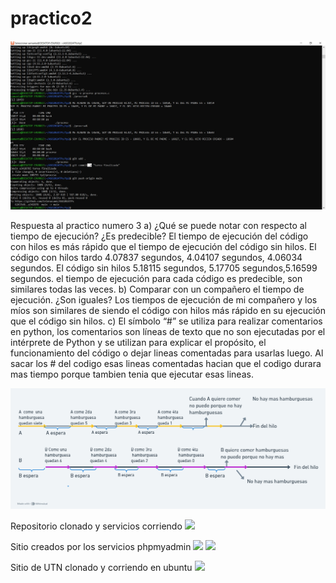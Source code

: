 # practico2
<img src="./tp2/AOS2024tp2.jpg"/>

Respuesta al practico numero 3
a) ¿Qué se puede notar con respecto al tiempo de ejecución? ¿Es predecible? 
El tiempo de ejecución del código con hilos es más rápido que el tiempo de ejecución del código sin hilos. El código con hilos tardo 4.07837 segundos, 4.04107 segundos, 4.06034 segundos. El código sin hilos 5.18115 segundos, 5.17705 segundos,5.16599 segundos. el tiempo de ejecución para cada código es predecible, son similares todas las veces.
 b) Comparar con un compañero el tiempo de ejecución. ¿Son iguales? 
Los tiempos de ejecución de mi compañero y los míos son similares de siendo el código con hilos más rápido en su ejecución que el código sin hilos. 
c) El símbolo “#” se utiliza para realizar comentarios en python, los comentarios son líneas de texto que no son ejecutadas por el intérprete de Python y se utilizan para explicar el propósito, el funcionamiento del código o dejar lineas comentadas para usarlas luego. 
Al sacar los # del codigo esas lineas comentadas hacian que el codigo durara mas tiempo porque tambien tenia que ejecutar esas lineas.

<img src="./tp3/Procesos_hamburguesa.png"/>



Repositorio clonado y servicios corriendo
<img src=".\\wsl.localhost\Ubuntu-20.04\home\samanta\ASO2024TPs\tp4\tp4ASO.PNG"/>

Sitio  creados por  los servicios phpmyadmin
<img src="\\wsl.localhost\Ubuntu-20.04\home\samanta\ASO2024TPs\ASOPP.PNG"/>
<img src="\\wsl.localhost\Ubuntu-20.04\home\samanta\ASO2024TPs\ASOTP4s.PNG"/>

Sitio de UTN clonado y corriendo en ubuntu
<img src="\\wsl.localhost\Ubuntu-20.04\home\samanta\ASO2024TPs\pag_clon_utn.PNG"/>